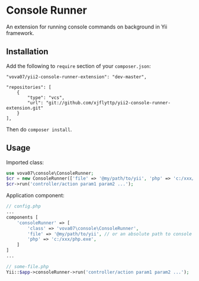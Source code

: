 Console Runner
==============

An extension for running console commands on background in Yii framework.

Installation
------------

Add the following to `require` section of your `composer.json`:

```
"vova07/yii2-console-runner-extension": "dev-master",
```
```
"repositories": [
    {
        "type": "vcs",
        "url": "git://github.com/xjflyttp/yii2-console-runner-extension.git"
    }
],
```
Then do `composer install`.

Usage
-----

Imported class:

```php
use vova07\console\ConsoleRunner;
$cr = new ConsoleRunner(['file' => '@my/path/to/yii', 'php' => 'c:/xxx/php.exe']);
$cr->run('controller/action param1 param2 ...');
```

Application component:

```php
// config.php
...
components [
    'consoleRunner' => [
        'class' => 'vova07\console\ConsoleRunner',
        'file' => '@my/path/to/yii', // or an absolute path to console file
        'php' => 'c:/xxx/php.exe',
    ]
]
...

// some-file.php
Yii::$app->consoleRunner->run('controller/action param1 param2 ...');
```